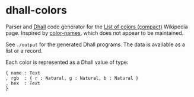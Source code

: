 # dhall-colors

Parser and [Dhall](https://dhall-lang.org/) code generator for the [List of colors (compact)](https://en.wikipedia.org/wiki/List_of_colors_(compact)) Wikipedia page. Inspired by [color-names](https://github.com/codebrainz/color-names), which does not appear to be maintained.

See `./output` for the generated Dhall programs.  The data is available as a list or a record. 

Each color is represented as a Dhall value of type:
```
{ name : Text
, rgb  : { r : Natural, g : Natural, b : Natural }
, hex  : Text
}
```
